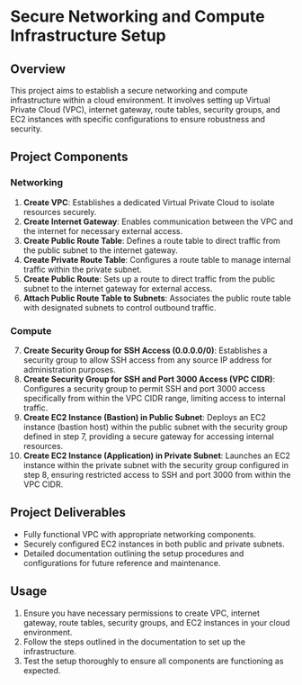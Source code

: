 # Secure Networking and Compute Infrastructure Setup

## Overview
This project aims to establish a secure networking and compute infrastructure within a cloud environment. It involves setting up Virtual Private Cloud (VPC), internet gateway, route tables, security groups, and EC2 instances with specific configurations to ensure robustness and security.

## Project Components
### Networking
1. **Create VPC**: Establishes a dedicated Virtual Private Cloud to isolate resources securely.
2. **Create Internet Gateway**: Enables communication between the VPC and the internet for necessary external access.
3. **Create Public Route Table**: Defines a route table to direct traffic from the public subnet to the internet gateway.
4. **Create Private Route Table**: Configures a route table to manage internal traffic within the private subnet.
5. **Create Public Route**: Sets up a route to direct traffic from the public subnet to the internet gateway for external access.
6. **Attach Public Route Table to Subnets**: Associates the public route table with designated subnets to control outbound traffic.

### Compute
7. **Create Security Group for SSH Access (0.0.0.0/0)**: Establishes a security group to allow SSH access from any source IP address for administration purposes.
8. **Create Security Group for SSH and Port 3000 Access (VPC CIDR)**: Configures a security group to permit SSH and port 3000 access specifically from within the VPC CIDR range, limiting access to internal traffic.
9. **Create EC2 Instance (Bastion) in Public Subnet**: Deploys an EC2 instance (bastion host) within the public subnet with the security group defined in step 7, providing a secure gateway for accessing internal resources.
10. **Create EC2 Instance (Application) in Private Subnet**: Launches an EC2 instance within the private subnet with the security group configured in step 8, ensuring restricted access to SSH and port 3000 from within the VPC CIDR.

## Project Deliverables
- Fully functional VPC with appropriate networking components.
- Securely configured EC2 instances in both public and private subnets.
- Detailed documentation outlining the setup procedures and configurations for future reference and maintenance.

## Usage
1. Ensure you have necessary permissions to create VPC, internet gateway, route tables, security groups, and EC2 instances in your cloud environment.
2. Follow the steps outlined in the documentation to set up the infrastructure.
3. Test the setup thoroughly to ensure all components are functioning as expected.

